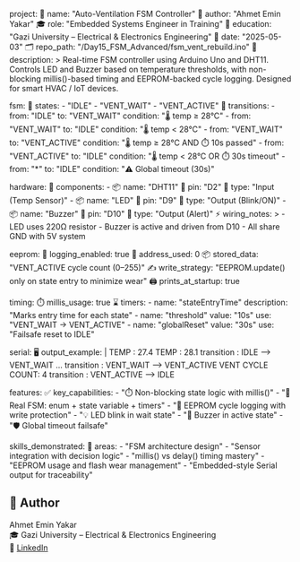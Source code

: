 project:
  📛 name: "Auto-Ventilation FSM Controller"
  👤 author: "Ahmet Emin Yakar"
  🎓 role: "Embedded Systems Engineer in Training"
  🏫 education: "Gazi University – Electrical & Electronics Engineering"
  📅 date: "2025-05-03"
  🗂️ repo_path: "/Day15_FSM_Advanced/fsm_vent_rebuild.ino"
  🧠 description: >
    Real-time FSM controller using Arduino Uno and DHT11. Controls LED and Buzzer based on temperature thresholds,
    with non-blocking millis()-based timing and EEPROM-backed cycle logging. Designed for smart HVAC / IoT devices.

fsm:
  🔁 states:
    - "IDLE"
    - "VENT_WAIT"
    - "VENT_ACTIVE"
  🔀 transitions:
    - from: "IDLE"
      to: "VENT_WAIT"
      condition: "🌡️ temp ≥ 28°C"
    - from: "VENT_WAIT"
      to: "IDLE"
      condition: "🌡️ temp < 28°C"
    - from: "VENT_WAIT"
      to: "VENT_ACTIVE"
      condition: "🌡️ temp ≥ 28°C AND ⏱️ 10s passed"
    - from: "VENT_ACTIVE"
      to: "IDLE"
      condition: "🌡️ temp < 28°C OR ⏱️ 30s timeout"
    - from: "*"
      to: "IDLE"
      condition: "⚠️ Global timeout (30s)"

hardware:
  🔌 components:
    - 📦 name: "DHT11"
      🔗 pin: "D2"
      🧭 type: "Input (Temp Sensor)"
    - 📦 name: "LED"
      🔗 pin: "D9"
      🧭 type: "Output (Blink/ON)"
    - 📦 name: "Buzzer"
      🔗 pin: "D10"
      🧭 type: "Output (Alert)"
  ⚡ wiring_notes: >
    - LED uses 220Ω resistor
    - Buzzer is active and driven from D10
    - All share GND with 5V system

eeprom:
  💾 logging_enabled: true
  🎯 address_used: 0
  📦 stored_data: "VENT_ACTIVE cycle count (0–255)"
  ✍️ write_strategy: "EEPROM.update() only on state entry to minimize wear"
  🖨️ prints_at_startup: true

timing:
  ⏱️ millis_usage: true
  ⌛ timers:
    - name: "stateEntryTime"
      description: "Marks entry time for each state"
    - name: "threshold"
      value: "10s"
      use: "VENT_WAIT → VENT_ACTIVE"
    - name: "globalReset"
      value: "30s"
      use: "Failsafe reset to IDLE"

serial:
  🖥️ output_example: |
    TEMP : 27.4
    TEMP : 28.1
    transition : IDLE --> VENT_WAIT
    ...
    transition : VENT_WAIT --> VENT_ACTIVE
    VENT CYCLE COUNT: 4
    transition : VENT_ACTIVE --> IDLE

features:
  ✅ key_capabilities:
    - "⏱️ Non-blocking state logic with millis()"
    - "🧠 Real FSM: enum + state variable + timers"
    - "💾 EEPROM cycle logging with write protection"
    - "💡 LED blink in wait state"
    - "🔔 Buzzer in active state"
    - "🛡️ Global timeout failsafe"

skills_demonstrated:
  🧠 areas:
    - "FSM architecture design"
    - "Sensor integration with decision logic"
    - "millis() vs delay() timing mastery"
    - "EEPROM usage and flash wear management"
    - "Embedded-style Serial output for traceability"


## 👤 Author

Ahmet Emin Yakar  
🎓 Gazi University – Electrical & Electronics Engineering  
🔗 [LinkedIn](https://www.linkedin.com/in/ahmet-emin-yakar-bbb6732a6/)
